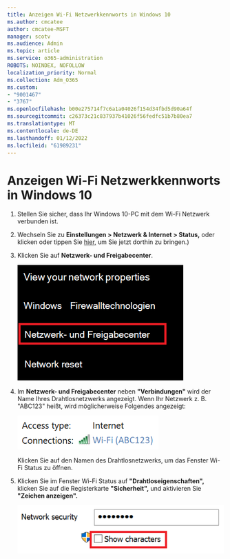```yaml
---
title: Anzeigen Wi-Fi Netzwerkkennworts in Windows 10
ms.author: cmcatee
author: cmcatee-MSFT
manager: scotv
ms.audience: Admin
ms.topic: article
ms.service: o365-administration
ROBOTS: NOINDEX, NOFOLLOW
localization_priority: Normal
ms.collection: Adm_O365
ms.custom:
- "9001467"
- "3767"
ms.openlocfilehash: b00e275714f7c6a1a04026f154d34fbd5d90a64f
ms.sourcegitcommit: c26373c21c837937b41026f56fedfc51b7b80ea7
ms.translationtype: MT
ms.contentlocale: de-DE
ms.lasthandoff: 01/12/2022
ms.locfileid: "61989231"
---
```

# <a name="view-wi-fi-network-password-in-windows-10"></a>Anzeigen Wi-Fi Netzwerkkennworts in Windows 10

1. Stellen Sie sicher, dass Ihr Windows 10-PC mit dem Wi-Fi Netzwerk verbunden ist.

2. Wechseln Sie zu **Einstellungen > Netzwerk & Internet > Status,** oder klicken oder tippen Sie [hier,](ms-settings:network?activationSource=GetHelp) um Sie jetzt dorthin zu bringen.)

3. Klicken Sie auf **Netzwerk- und Freigabecenter**.

    ![Netzwerk- und Freigabecenter.](media/network-sharing-center.png)

4. Im **Netzwerk- und Freigabecenter** neben **"Verbindungen"** wird der Name Ihres Drahtlosnetzwerks angezeigt. Wenn Ihr Netzwerk z. B. "ABC123" heißt, wird möglicherweise Folgendes angezeigt:

    ![Netzwerkverbindungen.](media/network-connections.png)

    Klicken Sie auf den Namen des Drahtlosnetzwerks, um das Fenster Wi-Fi Status zu öffnen. 

5. Klicken Sie im Fenster Wi-Fi Status auf **"Drahtloseigenschaften",** klicken Sie auf die Registerkarte **"Sicherheit",** und aktivieren Sie **"Zeichen anzeigen".**

    ![Anzeigen Wi-Fi Kennwortzeichen.](media/show-password-characters.png)


